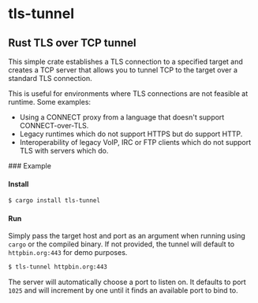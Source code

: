 # tls-tunnel

## Rust TLS over TCP tunnel

This simple crate establishes a TLS connection to a specified target and creates a TCP server that allows you to tunnel TCP to the target over a standard TLS connection.

This is useful for environments where TLS connections are not feasible at runtime. Some examples:

- Using a CONNECT proxy from a language that doesn't support CONNECT-over-TLS.
- Legacy runtimes which do not support HTTPS but do support HTTP.
- Interoperability of legacy VoIP, IRC or FTP clients which do not support TLS with servers which do.

### Example

#### Install

```bash
$ cargo install tls-tunnel
```

#### Run

Simply pass the target host and port as an argument when running using `cargo` or the compiled binary. If not provided, the tunnel will default to `httpbin.org:443` for demo purposes.

```bash
$ tls-tunnel httpbin.org:443
```

The server will automatically choose a port to listen on. It defaults to port `1025` and will increment by one until it finds an available port to bind to.
